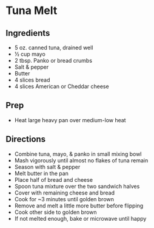 # Tuna Melt

## Ingredients

- 5 oz. canned tuna, drained well
- ½ cup mayo
- 2 tbsp. Panko or bread crumbs
- Salt & pepper
- Butter
- 4 slices bread
- 4 slices American or Cheddar cheese

## Prep

- Heat large heavy pan over medium-low heat

## Directions

- Combine tuna, mayo, & panko in small mixing bowl
- Mash vigorously until almost no flakes of tuna remain
- Season with salt & pepper
- Melt butter in the pan
- Place half of bread and cheese
- Spoon tuna mixture over the two sandwich halves
- Cover with remaining cheese and bread
- Cook for ~3 minutes until golden brown
- Remove and melt a little more butter before flipping
- Cook other side to golden brown
- If not melted enough, bake or microwave until happy
